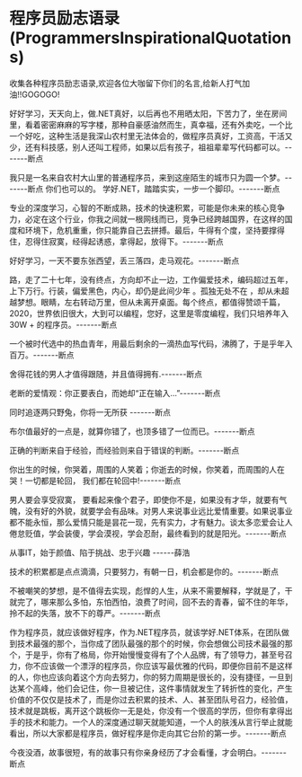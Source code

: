 # 程序员励志语录(ProgrammersInspirationalQuotations)
收集各种程序员励志语录,欢迎各位大咖留下你们的名言,给新人打气加油!!GOGOGO!



好好学习，天天向上，做.NET真好，以后再也不用晒太阳，下苦力了，坐在房间里，看着密密麻麻的写字楼，那种自豪感油然而生，真幸福，还有外卖吃，一个比一个好吃，这种生活是我深山农村里无法体会的，做程序员真好，工资高，干活又少，还有科技感，别人还叫工程师，如果以后有孩子，祖祖辈辈写代码都可以。-------断点



我只是一名来自农村大山里的普通程序员，来到这座陌生的城市只为圆一个梦。-------断点
你们也可以的。
学好.NET，踏踏实实，一步一个脚印。-------断点


专业的深度学习，心智的不断成熟，技术的快速积累，可能是你未来的核心竞争力，必定在这个行业，你我之间就一根网线而已，竞争已经跨越国界，在这样的国度和环境下，危机重重，你只能靠自己去拼搏。最后，牛得有个度，坚持要撑得住，忍得住寂寞，经得起诱惑，拿得起，放得下。-------断点


 好好学习，一天不要东张西望，丢三落四，走马观花。-------断点
 
 路，走了二十七年，没有终点，方向却不止一边，工作偏爱技术，编码超过五年，上下万行。行装，偏爱黑色，内心，却仍是此间少年 。孤独无处不在 ，却从未超越梦想。眼睛，左右转动万里，但从未离开桌面。每个终点，都值得赞颂千篇，2020，世界依旧很大，大到可以编程，您好，这里是零度编程，我们只培养年入 30W + 的程序员。-------断点


一个被时代选中的热血青年，用最后剩余的一滴热血写代码，沸腾了，于是乎年入百万。-------断点

舍得花钱的男人才值得跟随，并且值得拥有.-------断点

老断的爱情观：你正要表白，而她却“正在输入...”-------断点

同时追逐两只野兔，你将一无所获 -------断点

布尔值最好的一点是，就算你错了，也顶多错了一位而已。-------断点

正确的判断来自于经验，而经验则来自于错误的判断。-------断点

你出生的时候，你哭着，周围的人笑着；你逝去的时候，你笑着，而周围的人在哭！一切都是轮回， 我们都在轮回中!-------断点

男人要会享受寂寞， 要看起来像个君子，即使你不是，如果没有才华，就要有气魄，没有好的外貌，就要学会有品味。对男人来说事业远比爱情重要。如果说事业都不能永恒，那么爱情只能是昙花一现，先有实力，才有魅力。谈太多恋爱会让人倦怠贬值，学会装傻，学会漠视，学会忍耐，最终看到的就是阳光。-------断点

从事IT，始于颜值、陷于挑战、忠于兴趣   ------薛浩   

技术的积累都是点点滴滴，只要努力，有朝一日，机会都是你的。-------断点

不被嘲笑的梦想，是不值得去实现，彪悍的人生，从来不需要解释，学就是了，干就完了，哪来那么多怕，东怕西怕，浪费了时间，回不去的青春，留不住的年华，拎不起的失落，放不下的尊严。-------断点

作为程序员，就应该做好程序，作为.NET程序员，就该学好.NET体系，在团队做到技术最强的那个，当你成了团队最强的那个的时候，你会想做公司技术最强的那个，于是乎，你有了格局，你开始慢慢变得有了个人品牌，有了领导力，甚至号召力，你不应该做一个漂浮的程序员，你应该写最优雅的代码，即便你目前不是这样的人，你也应该向着这个方向去努力，你的努力周期是很长的，没有捷径，一旦到达某个高峰，他们会记住，你一旦被记住，这件事情就发生了转折性的变化，产生价值的不仅仅是技术了，而是你过去积累的技术、人、甚至团队号召力，经验值，技术就是跳板，离开这个跳板你一无是处，你没有一个很高的学历，但你有拿得出手的技术和能力。一个人的深度通过聊天就能知道，一个人的肤浅从言行举止就能看出，所以大家都是程序员，做好程序是你走向其它台阶的第一步。-------断点

今夜没酒，故事很短，有的故事只有你亲身经历了才会看懂，才会明白。-------断点

